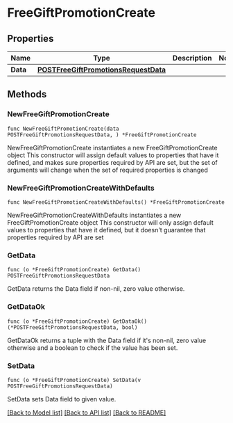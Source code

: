# FreeGiftPromotionCreate

## Properties

Name | Type | Description | Notes
------------ | ------------- | ------------- | -------------
**Data** | [**POSTFreeGiftPromotionsRequestData**](POSTFreeGiftPromotionsRequestData.md) |  | 

## Methods

### NewFreeGiftPromotionCreate

`func NewFreeGiftPromotionCreate(data POSTFreeGiftPromotionsRequestData, ) *FreeGiftPromotionCreate`

NewFreeGiftPromotionCreate instantiates a new FreeGiftPromotionCreate object
This constructor will assign default values to properties that have it defined,
and makes sure properties required by API are set, but the set of arguments
will change when the set of required properties is changed

### NewFreeGiftPromotionCreateWithDefaults

`func NewFreeGiftPromotionCreateWithDefaults() *FreeGiftPromotionCreate`

NewFreeGiftPromotionCreateWithDefaults instantiates a new FreeGiftPromotionCreate object
This constructor will only assign default values to properties that have it defined,
but it doesn't guarantee that properties required by API are set

### GetData

`func (o *FreeGiftPromotionCreate) GetData() POSTFreeGiftPromotionsRequestData`

GetData returns the Data field if non-nil, zero value otherwise.

### GetDataOk

`func (o *FreeGiftPromotionCreate) GetDataOk() (*POSTFreeGiftPromotionsRequestData, bool)`

GetDataOk returns a tuple with the Data field if it's non-nil, zero value otherwise
and a boolean to check if the value has been set.

### SetData

`func (o *FreeGiftPromotionCreate) SetData(v POSTFreeGiftPromotionsRequestData)`

SetData sets Data field to given value.



[[Back to Model list]](../README.md#documentation-for-models) [[Back to API list]](../README.md#documentation-for-api-endpoints) [[Back to README]](../README.md)


